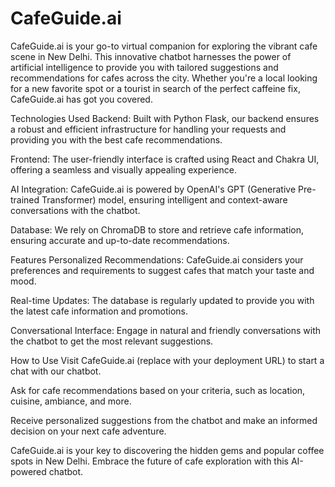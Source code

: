# CafeGuide.ai

CafeGuide.ai is your go-to virtual companion for exploring the vibrant cafe scene in New Delhi. This innovative chatbot harnesses the power of artificial intelligence to provide you with tailored suggestions and recommendations for cafes across the city. Whether you're a local looking for a new favorite spot or a tourist in search of the perfect caffeine fix, CafeGuide.ai has got you covered.

Technologies Used
Backend: Built with Python Flask, our backend ensures a robust and efficient infrastructure for handling your requests and providing you with the best cafe recommendations.

Frontend: The user-friendly interface is crafted using React and Chakra UI, offering a seamless and visually appealing experience.

AI Integration: CafeGuide.ai is powered by OpenAI's GPT (Generative Pre-trained Transformer) model, ensuring intelligent and context-aware conversations with the chatbot.

Database: We rely on ChromaDB to store and retrieve cafe information, ensuring accurate and up-to-date recommendations.

Features
Personalized Recommendations: CafeGuide.ai considers your preferences and requirements to suggest cafes that match your taste and mood.

Real-time Updates: The database is regularly updated to provide you with the latest cafe information and promotions.

Conversational Interface: Engage in natural and friendly conversations with the chatbot to get the most relevant suggestions.

How to Use
Visit CafeGuide.ai (replace with your deployment URL) to start a chat with our chatbot.

Ask for cafe recommendations based on your criteria, such as location, cuisine, ambiance, and more.

Receive personalized suggestions from the chatbot and make an informed decision on your next cafe adventure.

CafeGuide.ai is your key to discovering the hidden gems and popular coffee spots in New Delhi. Embrace the future of cafe exploration with this AI-powered chatbot.
